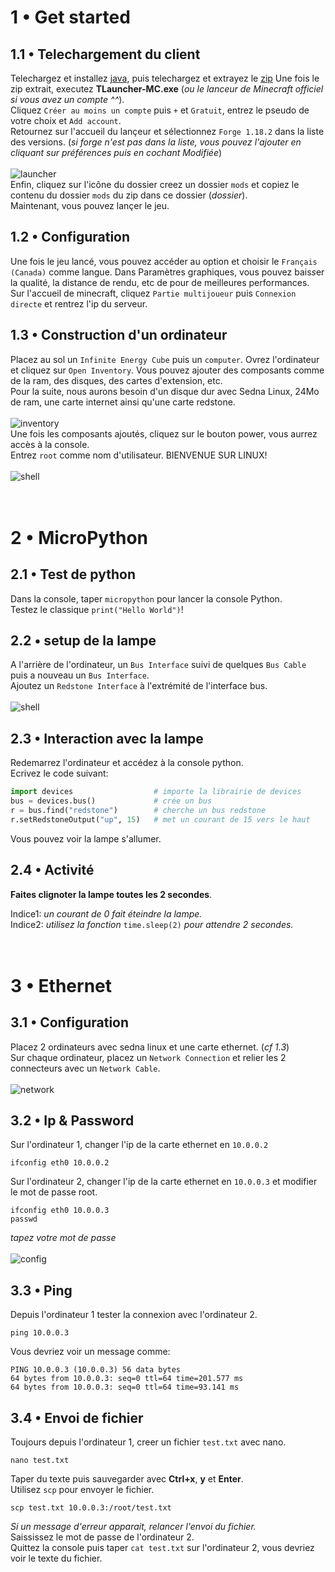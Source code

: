# 1 • Get started

## 1.1 • Telechargement du client

Telechargez et installez [java](https://download.oracle.com/java/18/latest/jdk-18_windows-x64_bin.exe), puis telechargez et extrayez le [zip](https://pf4.ddns.net/dl/mc.zip)
Une fois le zip extrait, executez **TLauncher-MC.exe** (*ou le lanceur de Minecraft officiel si vous avez un compte ^^*).<br>
Cliquez `Créer au moins un compte` puis `+` et `Gratuit`, entrez le pseudo de votre choix et `Add account`.<br>
Retournez sur l'accueil du lançeur et sélectionnez `Forge 1.18.2` dans la liste des versions. (*si forge n'est pas dans la liste, vous pouvez l'ajouter en cliquant sur préférences puis en cochant Modifiée*)<br>
<br>![launcher](https://elydre.github.io/img/launcher.png)<br>
Enfin, cliquez sur l'icône du dossier creez un dossier `mods` et copiez le contenu du dossier `mods` du zip dans ce dossier (*dossier*).<br>
Maintenant, vous pouvez lançer le jeu.<br>

## 1.2 • Configuration

Une fois le jeu lancé, vous pouvez accéder au option et choisir le `Français (Canada)` comme langue. Dans Paramètres graphiques, vous pouvez bais*s*er la qualité, la distance de rendu, etc de pour de meilleures performances.<br>
Sur l'accueil de minecraft, cliquez `Partie multijoueur` puis `Connexion directe` et rentrez l'ip du serveur.<br>

## 1.3 • Construction d'un ordinateur

Placez au sol un `Infinite Energy Cube` puis un `computer`.
Ovrez l'ordinateur et cliquez sur `Open Inventory`. Vous pouvez ajouter des composants comme de la ram, des disques, des cartes d'extension, etc.<br>
Pour la suite, nous aurons besoin d'un disque dur avec Sedna Linux, 24Mo de ram, une carte internet ainsi qu'une carte redstone.<br>
<br>![inventory](https://elydre.github.io/img/inventory.png)<br>
Une fois les composants ajoutés, cliquez sur le bouton power, vous aurrez accès à la console.<br>
Entrez `root` comme nom d'utilisateur. BIENVENUE SUR LINUX!<br>
<br>![shell](https://elydre.github.io/img/shell.png)<br><br><br>



# 2 • MicroPython

## 2.1 • Test de python

Dans la console, taper `micropython` pour lancer la console Python.<br>
Testez le classique `print("Hello World")`!<br>

## 2.2 • setup de la lampe

A l'arrière de l'ordinateur, un `Bus Interface` suivi de quelques `Bus Cable` puis a nouveau un `Bus Interface`.<br>
Ajoutez un `Redstone Interface` à l'extrémité de l'interface bus.<br>
<br>![shell](https://elydre.github.io/img/redstone.png)<br>

## 2.3 • Interaction avec la lampe

Redemarrez l'ordinateur et accédez à la console python.<br>
Ecrivez le code suivant:<br>

```py
import devices                  # importe la librairie de devices
bus = devices.bus()             # crée un bus
r = bus.find("redstone")        # cherche un bus redstone
r.setRedstoneOutput("up", 15)   # met un courant de 15 vers le haut
```

Vous pouvez voir la lampe s'allumer.<br>

## 2.4 • Activité

**Faites clignoter la lampe toutes les 2 secondes**.<br>

Indice1: *un courant de 0 fait éteindre la lampe.*<br>
Indice2: *utilisez la fonction* `time.sleep(2)` *pour attendre 2 secondes.*<br><br><br>



# 3 • Ethernet

## 3.1 • Configuration

Placez 2 ordinateurs avec sedna linux et une carte ethernet. (*cf 1.3*)<br>
Sur chaque ordinateur, placez un `Network Connection` et relier les 2 connecteurs avec un `Network Cable`.<br>
<br>![network](https://elydre.github.io/img/eth_pass.png)<br>

## 3.2 • Ip & Password

Sur l'ordinateur 1, changer l'ip de la carte ethernet en `10.0.0.2`

```shell
ifconfig eth0 10.0.0.2
```

Sur l'ordinateur 2, changer l'ip de la carte ethernet en `10.0.0.3` et modifier le mot de passe root.<br>

```shell
ifconfig eth0 10.0.0.3
passwd
```

*tapez votre mot de passe*<br>
<br>![config](https://elydre.github.io/img/ip_conf.png)<br>

## 3.3 • Ping

Depuis l'ordinateur 1 tester la connexion avec l'ordinateur 2.<br>

```shell
ping 10.0.0.3
```

Vous devriez voir un message comme:<br>

```
PING 10.0.0.3 (10.0.0.3) 56 data bytes
64 bytes from 10.0.0.3: seq=0 ttl=64 time=201.577 ms
64 bytes from 10.0.0.3: seq=0 ttl=64 time=93.141 ms
```

## 3.4 • Envoi de fichier

Toujours depuis l'ordinateur 1, creer un fichier `test.txt` avec nano.<br>

```shell
nano test.txt
```

Taper du texte puis sauvegarder avec **Ctrl+x**, **y** et **Enter**.<br>
Utilisez `scp` pour envoyer le fichier.<br>

```shell
scp test.txt 10.0.0.3:/root/test.txt
```

*Si un message d'erreur apparait, relancer l'envoi du fichier.*<br>
Saississez le mot de passe de l'ordinateur 2.<br>
Quittez la console puis taper `cat test.txt` sur l'ordinateur 2, vous devriez voir le texte du fichier.<br>